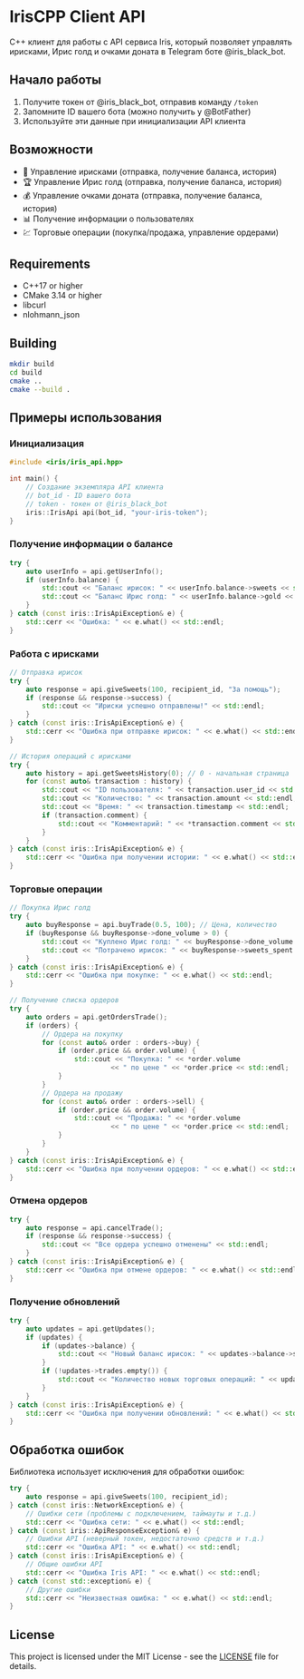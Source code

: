 # IrisCPP Client API

C++ клиент для работы с API сервиса Iris, который позволяет управлять ирисками, Ирис голд и очками доната в Telegram боте @iris_black_bot.

## Начало работы

1. Получите токен от @iris_black_bot, отправив команду `/token`
2. Запомните ID вашего бота (можно получить у @BotFather)
3. Используйте эти данные при инициализации API клиента

## Возможности

- 🍬 Управление ирисками (отправка, получение баланса, история)
- 🏆 Управление Ирис голд (отправка, получение баланса, история)
- 💰 Управление очками доната (отправка, получение баланса, история)
- 📊 Получение информации о пользователях
- 💹 Торговые операции (покупка/продажа, управление ордерами)

## Requirements

- C++17 or higher
- CMake 3.14 or higher
- libcurl
- nlohmann_json

## Building

```bash
mkdir build
cd build
cmake ..
cmake --build .
```

## Примеры использования

### Инициализация

```cpp
#include <iris/iris_api.hpp>

int main() {
    // Создание экземпляра API клиента
    // bot_id - ID вашего бота
    // token - токен от @iris_black_bot
    iris::IrisApi api(bot_id, "your-iris-token");
}
```

### Получение информации о балансе

```cpp
try {
    auto userInfo = api.getUserInfo();
    if (userInfo.balance) {
        std::cout << "Баланс ирисок: " << userInfo.balance->sweets << std::endl;
        std::cout << "Баланс Ирис голд: " << userInfo.balance->gold << std::endl;
    }
} catch (const iris::IrisApiException& e) {
    std::cerr << "Ошибка: " << e.what() << std::endl;
}
```

### Работа с ирисками

```cpp
// Отправка ирисок
try {
    auto response = api.giveSweets(100, recipient_id, "За помощь");
    if (response && response->success) {
        std::cout << "Ириски успешно отправлены!" << std::endl;
    }
} catch (const iris::IrisApiException& e) {
    std::cerr << "Ошибка при отправке ирисок: " << e.what() << std::endl;
}

// История операций с ирисками
try {
    auto history = api.getSweetsHistory(0); // 0 - начальная страница
    for (const auto& transaction : history) {
        std::cout << "ID пользователя: " << transaction.user_id << std::endl;
        std::cout << "Количество: " << transaction.amount << std::endl;
        std::cout << "Время: " << transaction.timestamp << std::endl;
        if (transaction.comment) {
            std::cout << "Комментарий: " << *transaction.comment << std::endl;
        }
    }
} catch (const iris::IrisApiException& e) {
    std::cerr << "Ошибка при получении истории: " << e.what() << std::endl;
}
```

### Торговые операции

```cpp
// Покупка Ирис голд
try {
    auto buyResponse = api.buyTrade(0.5, 100); // Цена, количество
    if (buyResponse && buyResponse->done_volume > 0) {
        std::cout << "Куплено Ирис голд: " << buyResponse->done_volume << std::endl;
        std::cout << "Потрачено ирисок: " << buyResponse->sweets_spent << std::endl;
    }
} catch (const iris::IrisApiException& e) {
    std::cerr << "Ошибка при покупке: " << e.what() << std::endl;
}

// Получение списка ордеров
try {
    auto orders = api.getOrdersTrade();
    if (orders) {
        // Ордера на покупку
        for (const auto& order : orders->buy) {
            if (order.price && order.volume) {
                std::cout << "Покупка: " << *order.volume 
                         << " по цене " << *order.price << std::endl;
            }
        }
        // Ордера на продажу
        for (const auto& order : orders->sell) {
            if (order.price && order.volume) {
                std::cout << "Продажа: " << *order.volume 
                         << " по цене " << *order.price << std::endl;
            }
        }
    }
} catch (const iris::IrisApiException& e) {
    std::cerr << "Ошибка при получении ордеров: " << e.what() << std::endl;
}
```

### Отмена ордеров

```cpp
try {
    auto response = api.cancelTrade();
    if (response && response->success) {
        std::cout << "Все ордера успешно отменены" << std::endl;
    }
} catch (const iris::IrisApiException& e) {
    std::cerr << "Ошибка при отмене ордеров: " << e.what() << std::endl;
}
```

### Получение обновлений

```cpp
try {
    auto updates = api.getUpdates();
    if (updates) {
        if (updates->balance) {
            std::cout << "Новый баланс ирисок: " << updates->balance->sweets << std::endl;
        }
        if (!updates->trades.empty()) {
            std::cout << "Количество новых торговых операций: " << updates->trades.size() << std::endl;
        }
    }
} catch (const iris::IrisApiException& e) {
    std::cerr << "Ошибка при получении обновлений: " << e.what() << std::endl;
}
```

## Обработка ошибок

Библиотека использует исключения для обработки ошибок:

```cpp
try {
    auto response = api.giveSweets(100, recipient_id);
} catch (const iris::NetworkException& e) {
    // Ошибки сети (проблемы с подключением, таймауты и т.д.)
    std::cerr << "Ошибка сети: " << e.what() << std::endl;
} catch (const iris::ApiResponseException& e) {
    // Ошибки API (неверный токен, недостаточно средств и т.д.)
    std::cerr << "Ошибка API: " << e.what() << std::endl;
} catch (const iris::IrisApiException& e) {
    // Общие ошибки API
    std::cerr << "Ошибка Iris API: " << e.what() << std::endl;
} catch (const std::exception& e) {
    // Другие ошибки
    std::cerr << "Неизвестная ошибка: " << e.what() << std::endl;
}
```

## License

This project is licensed under the MIT License - see the [LICENSE](LICENSE) file for details.
